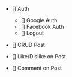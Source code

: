 - [] Auth
    - [] Google Auth
    - [] Facebook Auth
    - [] Logout

- [] CRUD Post
- [] Like/Dislike on Post
- [] Comment on Post
